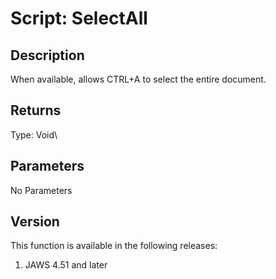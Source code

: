 # Script: SelectAll

## Description

When available, allows CTRL+A to select the entire document.

## Returns

Type: Void\

## Parameters

No Parameters

## Version

This function is available in the following releases:

1.  JAWS 4.51 and later
